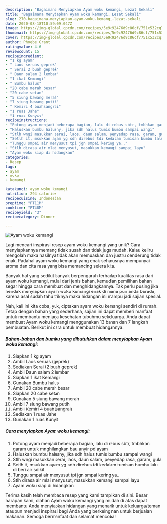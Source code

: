 ```yaml
---
description: "Bagaimana Menyiapkan Ayam woku kemangi, Lezat Sekali"
title: "Bagaimana Menyiapkan Ayam woku kemangi, Lezat Sekali"
slug: 270-bagaimana-menyiapkan-ayam-woku-kemangi-lezat-sekali
date: 2020-08-18T10:59:09.047Z
image: https://img-global.cpcdn.com/recipes/5e9c92476d9c86cf/751x532cq70/ayam-woku-kemangi-foto-resep-utama.jpg
thumbnail: https://img-global.cpcdn.com/recipes/5e9c92476d9c86cf/751x532cq70/ayam-woku-kemangi-foto-resep-utama.jpg
cover: https://img-global.cpcdn.com/recipes/5e9c92476d9c86cf/751x532cq70/ayam-woku-kemangi-foto-resep-utama.jpg
author: Phoebe Grant
ratingvalue: 4.6
reviewcount: 15
recipeingredient:
- "1 kg ayam"
- " Laos seruas geprek"
- " Serai 2 buah geprek"
- " Daun salam 2 lembar"
- "1 ikat Kemangi"
- " Bumbu halus"
- "20 cabe merah besar"
- "20 cabe setan"
- "5 siung bawang merah"
- "7 siung bawang putih"
- " Kemiri 4 buahsangrai"
- "1 ruas Jahe"
- "1 ruas Kunyit"
recipeinstructions:
- "Potong ayam menjadi beberapa bagian, lalu di rebus sbtr, tmbhkan garam untuk mnghilangkan bau anyir pd ayam"
- "Haluskan bumbu halusny, jika sdh halus tumis bumbu sampai wangi"
- "Stlh wngi masukkan serai, laos, daun salam, penyedap rasa, garam, gula"
- "Setlh it, msukkan ayam yg sdh direbus tdi kedalam tumisan bumbu lalu di beri air sdikit"
- "Tunggu smpai air menyusut tpi jgn smpai kering ya.."
- "Stlh dirasa air mlai menyusut, masukkan kemangi sampai layu"
- "Ayam woku siap di hidangkan"
categories:
- Resep
tags:
- ayam
- woku
- kemangi

katakunci: ayam woku kemangi 
nutrition: 294 calories
recipecuisine: Indonesian
preptime: "PT11M"
cooktime: "PT48M"
recipeyield: "3"
recipecategory: Dinner

---
```



![Ayam woku kemangi](https://img-global.cpcdn.com/recipes/5e9c92476d9c86cf/751x532cq70/ayam-woku-kemangi-foto-resep-utama.jpg)

Lagi mencari inspirasi resep ayam woku kemangi yang unik? Cara menyiapkannya memang tidak susah dan tidak juga mudah. Kalau keliru mengolah maka hasilnya tidak akan memuaskan dan justru cenderung tidak enak. Padahal ayam woku kemangi yang enak seharusnya mempunyai aroma dan cita rasa yang bisa memancing selera kita.



Banyak hal yang sedikit banyak berpengaruh terhadap kualitas rasa dari ayam woku kemangi, mulai dari jenis bahan, kemudian pemilihan bahan segar hingga cara membuat dan menghidangkannya. Tak perlu pusing jika hendak menyiapkan ayam woku kemangi enak di mana pun anda berada, karena asal sudah tahu triknya maka hidangan ini mampu jadi sajian spesial.


Nah, kali ini kita coba, yuk, ciptakan ayam woku kemangi sendiri di rumah. Tetap dengan bahan yang sederhana, sajian ini dapat memberi manfaat untuk membantu menjaga kesehatan tubuhmu sekeluarga. Anda dapat membuat Ayam woku kemangi menggunakan 13 bahan dan 7 langkah pembuatan. Berikut ini cara untuk membuat hidangannya.

<!--inarticleads1-->

##### Bahan-bahan dan bumbu yang dibutuhkan dalam menyiapkan Ayam woku kemangi:

1. Siapkan 1 kg ayam
1. Ambil  Laos seruas (geprek)
1. Sediakan  Serai (2 buah geprek)
1. Ambil  Daun salam 2 lembar
1. Siapkan 1 ikat Kemangi
1. Gunakan  Bumbu halus
1. Ambil 20 cabe merah besar
1. Siapkan 20 cabe setan
1. Gunakan 5 siung bawang merah
1. Ambil 7 siung bawang putih
1. Ambil  Kemiri 4 buah(sangrai)
1. Sediakan 1 ruas Jahe
1. Gunakan 1 ruas Kunyit




<!--inarticleads2-->

##### Cara menyiapkan Ayam woku kemangi:

1. Potong ayam menjadi beberapa bagian, lalu di rebus sbtr, tmbhkan garam untuk mnghilangkan bau anyir pd ayam
1. Haluskan bumbu halusny, jika sdh halus tumis bumbu sampai wangi
1. Stlh wngi masukkan serai, laos, daun salam, penyedap rasa, garam, gula
1. Setlh it, msukkan ayam yg sdh direbus tdi kedalam tumisan bumbu lalu di beri air sdikit
1. Tunggu smpai air menyusut tpi jgn smpai kering ya..
1. Stlh dirasa air mlai menyusut, masukkan kemangi sampai layu
1. Ayam woku siap di hidangkan




Terima kasih telah membaca resep yang kami tampilkan di sini. Besar harapan kami, olahan Ayam woku kemangi yang mudah di atas dapat membantu Anda menyiapkan hidangan yang menarik untuk keluarga/teman ataupun menjadi inspirasi bagi Anda yang berkeinginan untuk berjualan makanan. Semoga bermanfaat dan selamat mencoba!
